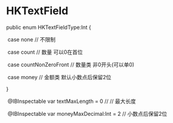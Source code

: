 # HKTextField

public enum HKTextFieldType:Int {

​    case none // 不限制

​    case count // 数量 可以0在首位

​    case countNonZeroFront // 数量类 非0开头(可以单0)

​    case money // 金额类 默认小数点后保留2位

}



​    @IBInspectable var textMaxLength = 0 // // 最大长度

​    @IBInspectable var moneyMaxDecimal:Int = 2 // 小数点后保留2位
